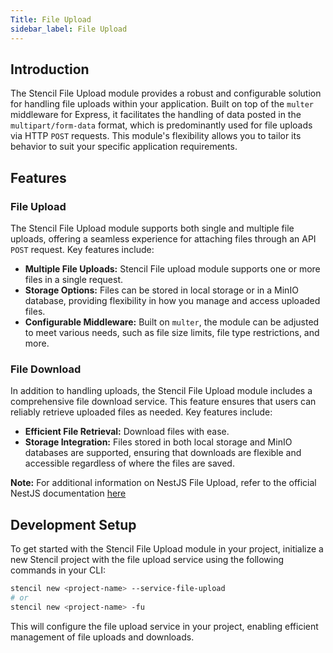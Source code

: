 ```yaml
---
Title: File Upload
sidebar_label: File Upload
---
```


<head>
    <title>File Upload</title>
</head>
<p>



## Introduction
The Stencil File Upload module provides a robust and configurable solution for handling file uploads within your application. Built on top of the `multer` middleware for Express, it facilitates the handling of data posted in the `multipart/form-data` format, which is predominantly used for file uploads via HTTP `POST` requests. This module's flexibility allows you to tailor its behavior to suit your specific application requirements.

## Features

### File Upload
The Stencil File Upload module supports both single and multiple file uploads, offering a seamless experience for attaching files through an API `POST` request. Key features include:

- **Multiple File Uploads:** Stencil File upload module supports one or more files in a single request.
- **Storage Options:** Files can be stored in local storage or in a MinIO database, providing flexibility in how you manage and access uploaded files.
- **Configurable Middleware:** Built on `multer`, the module can be adjusted to meet various needs, such as file size limits, file type restrictions, and more.

### File Download
In addition to handling uploads, the Stencil File Upload module includes a comprehensive file download service. This feature ensures that users can reliably retrieve uploaded files as needed. Key features include:

- **Efficient File Retrieval:** Download files with ease.
- **Storage Integration:** Files stored in both local storage and MinIO databases are supported, ensuring that downloads are flexible and accessible regardless of where the files are saved.


**Note:** For additional information on NestJS File Upload, refer to the official NestJS documentation [here](https://docs.nestjs.com/techniques/file-upload)


## Development Setup
To get started with the Stencil File Upload module in your project, initialize a new Stencil project with the file upload service using the following commands in your CLI:

```sh
stencil new <project-name> --service-file-upload 
# or 
stencil new <project-name> -fu
```

This will configure the file upload service in your project, enabling efficient management of file uploads and downloads.

</p>